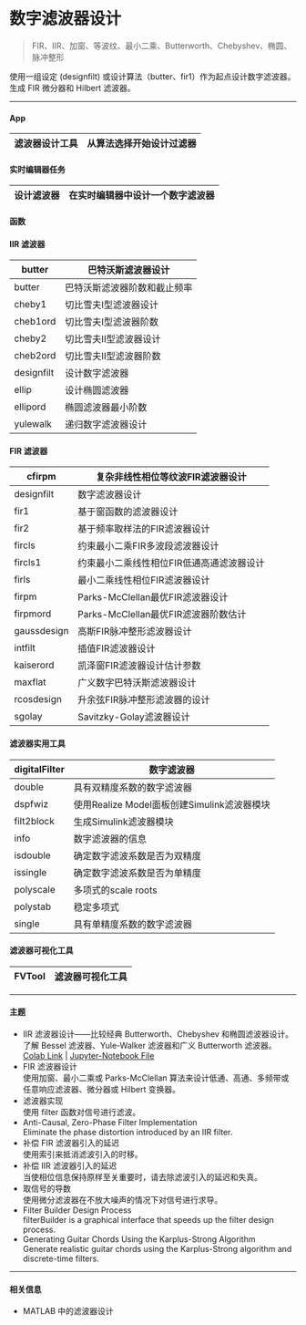# 数字滤波器设计
> FIR、IIR、加窗、等波纹、最小二乘、Butterworth、Chebyshev、椭圆、脉冲整形

使用一组设定 (designfilt) 或设计算法（butter、fir1）作为起点设计数字滤波器。生成 FIR 微分器和 Hilbert 滤波器。
***  
#### App
滤波器设计工具 | 从算法选择开始设计过滤器
---------- | -------------
#### 实时编辑器任务
设计滤波器 | 在实时编辑器中设计一个数字滤波器
---------- | -------------
#### 函数  
#### IIR 滤波器
butter | 巴特沃斯滤波器设计
---------- | -------------
butter | 巴特沃斯滤波器阶数和截止频率
cheby1 | 切比雪夫I型滤波器设计
cheb1ord | 切比雪夫I型滤波器阶数
cheby2 | 切比雪夫II型滤波器设计
cheb2ord | 切比雪夫II型滤波器阶数
designfilt | 设计数字滤波器
ellip | 设计椭圆滤波器
ellipord | 椭圆滤波器最小阶数
yulewalk | 递归数字滤波器设计
#### FIR 滤波器
cfirpm | 复杂非线性相位等纹波FIR滤波器设计
---------- | -------------
designfilt | 数字滤波器设计
fir1 | 基于窗函数的滤波器设计
fir2 | 基于频率取样法的FIR滤波器设计
fircls | 约束最小二乘FIR多波段滤波器设计
fircls1 | 约束最小二乘线性相位FIR低通高通滤波器设计
firls | 最小二乘线性相位FIR滤波器设计
firpm | Parks-McClellan最优FIR滤波器设计
firpmord | Parks-McClellan最优FIR滤波器阶数估计
gaussdesign | 高斯FIR脉冲整形滤波器设计
intfilt | 插值FIR滤波器设计
kaiserord | 凯泽窗FIR滤波器设计估计参数
maxflat | 广义数字巴特沃斯滤波器设计
rcosdesign | 升余弦FIR脉冲整形滤波器的设计
sgolay | Savitzky-Golay滤波器设计
#### 滤波器实用工具
digitalFilter | 数字滤波器
---------- | -------------
double | 具有双精度系数的数字滤波器
dspfwiz | 使用Realize Model面板创建Simulink滤波器模块
filt2block | 生成Simulink滤波器模块
info | 数字滤波器的信息
isdouble | 确定数字滤波系数是否为双精度
issingle | 确定数字滤波系数是否为单精度
polyscale | 多项式的scale roots
polystab | 稳定多项式
single | 具有单精度系数的数字滤波器  
#### 滤波器可视化工具
FVTool | 滤波器可视化工具
---------- | -------------
***
#### 主题  
- IIR 滤波器设计——比较经典 Butterworth、Chebyshev 和椭圆滤波器设计。了解 Bessel 滤波器、Yule-Walker 滤波器和广义 Butterworth 滤波器。  
[Colab Link](https://colab.research.google.com/github/XxxuLimei/Signal_Processing_Toolbox_Python/blob/main/Content/Digital_filter_design/FIR滤波器设计/FIR滤波器设计.ipynb) | [Jupyter-Notebook File](Digital_filter_design/FIR滤波器设计/FIR滤波器设计.ipynb)
- FIR 滤波器设计  
使用加窗、最小二乘或 Parks-McClellan 算法来设计低通、高通、多频带或任意响应滤波器、微分器或 Hilbert 变换器。  
- 滤波器实现  
使用 filter 函数对信号进行滤波。  
- Anti-Causal, Zero-Phase Filter Implementation  
Eliminate the phase distortion introduced by an IIR filter.  
- 补偿 FIR 滤波器引入的延迟  
使用索引来抵消滤波引入的时移。  
- 补偿 IIR 滤波器引入的延迟  
当使相位信息保持原样至关重要时，请去除滤波引入的延迟和失真。  
- 取信号的导数  
使用微分滤波器在不放大噪声的情况下对信号进行求导。  
- Filter Builder Design Process  
filterBuilder is a graphical interface that speeds up the filter design process.  
- Generating Guitar Chords Using the Karplus-Strong Algorithm  
Generate realistic guitar chords using the Karplus-Strong algorithm and discrete-time filters.  
***
#### 相关信息
- MATLAB 中的滤波器设计
